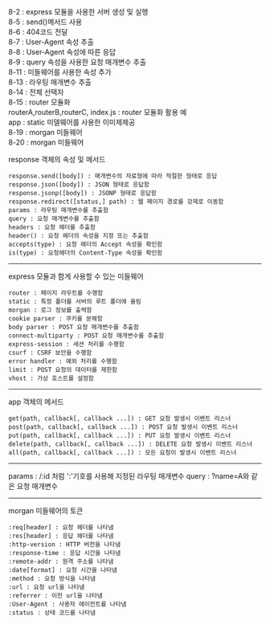 8-2 : express 모듈을 사용한 서버 생성 및 실행<br>
8-5 : send()메서드 사용<br>
8-6 : 404코드 전달<br>
8-7 : User-Agent 속성 추출<br>
8-8 : User-Agent 속성에 따른 응답<br>
8-9 : query 속성을 사용한 요청 매개변수 추출<br>
8-11 : 미들웨어를 사용한 속성 추가<br>
8-13 : 라우팅 매개변수 추출<br>
8-14 : 전체 선택자<br>
8-15 : router 모듈화<br>
routerA,routerB,routerC, index.js : router 모듈화 활용 예<br>
app : static 미델웨어를 사용한 이미제제공<br>
8-19 : morgan 미들웨어<br>
8-20 : morgan 미들웨어<br>

response 객체의 속성 및 메서드<br>

    response.send([body]) : 매개변수의 자료형에 따라 적절한 형태로 응답
    response.json([body]) : JSON 형태로 응답함
    response.jsonp([body]) : JSONP 형태로 응답함
    response.redirect([status,] path) : 웹 페이지 경로를 강제로 이동함
    params : 라우팅 매개변수를 추출함
    query : 요청 매개변수를 추출함
    headers : 요청 헤더를 추출함
    header() : 요청 헤더의 속성을 지정 또는 추출함
    accepts(type) : 요청 헤더의 Accept 속성을 확인함
    is(type) : 요청헤더의 Content-Type 속성을 확인함

<hr>

express 모듈과 함게 사용할 수 있는 미들웨어<br>

    router : 페이지 라우트를 수행함
    static : 특정 폴더를 서버의 루트 폴더에 올림
    morgan : 로그 정보를 출력함
    cookie parser : 쿠키를 분해함
    body parser : POST 요청 매개변수를 추출함
    connect-multiparty : POST 요청 매개변수를 추출함
    express-session : 세션 처리를 수행함
    csurf : CSRF 보안을 수행함
    error handler : 예외 처리를 수행함
    limit : POST 요청의 데이터를 제한함
    vhost : 가상 호스트를 설정함

<hr>

app 객체의 메서드<br>

    get(path, callback[, callback ...]) : GET 요청 발생시 이벤트 리스너
    post(path, callback[, callback ...]) : POST 요청 발생시 이벤트 리스너
    put(path, callback[, callback ...]) : PUT 요청 발생시 이벤트 리스너
    delete(path, callback[, callback ...]) : DELETE 요청 발생시 이벤트 리스너
    all(path, callback[, callback ...]) : 모든 요청이 발생시 이벤트 리스너


<hr>

params : /:id 처럼 ':'기호를 사용해 지정된 라우팅 매개변수
query : ?name=A와 같은 요청 매개변수

<hr>

morgan 미들웨어의 토큰<br>

    :req[header] : 요청 헤더를 나타냄
    :res[header] : 응답 헤더를 나타냄
    :http-version : HTTP 버전을 나타냄
    :response-time : 응답 시간을 나타냄
    :remote-addr : 원격 주소를 나타냄
    :date[format] : 요청 시간을 나타냄
    :method : 요청 방식을 나타냄
    :url : 요청 url을 나타냄
    :referrer : 이전 url을 나타냄
    :User-Agent : 사용자 에이전트를 나타냄
    :status : 상태 코드를 나타냄
